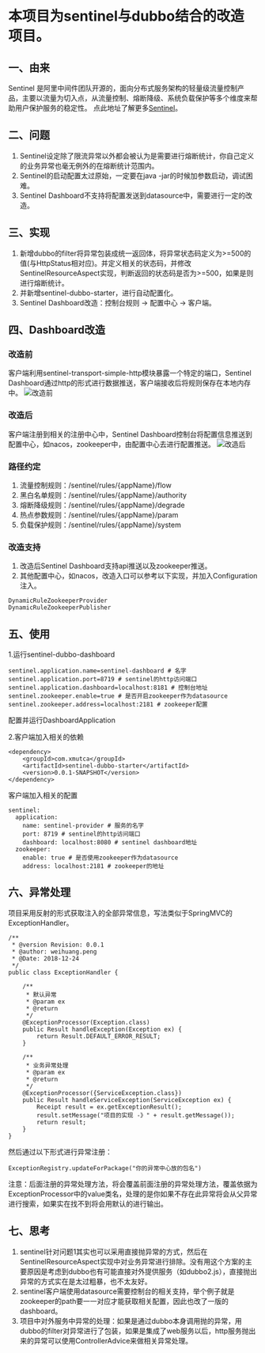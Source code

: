 # 本项目为sentinel与dubbo结合的改造项目。
## 一、由来
Sentinel 是阿里中间件团队开源的，面向分布式服务架构的轻量级流量控制产品，主要以流量为切入点，从流量控制、熔断降级、系统负载保护等多个维度来帮助用户保护服务的稳定性。
点此地址了解更多[Sentinel](https://github.com/alibaba/Sentinel/wiki/%E4%B8%BB%E9%A1%B5)。

## 二、问题
1. Sentinel设定除了限流异常以外都会被认为是需要进行熔断统计，你自己定义的业务异常也毫无例外的在熔断统计范围内。
2. Sentinel的启动配置太过原始，一定要在java -jar的时候加参数启动，调试困难。
3. Sentinel Dashboard不支持将配置发送到datasource中，需要进行一定的改造。

## 三、实现
1. 新增dubbo的filter将异常包装成统一返回体，将异常状态码定义为>=500的值(与HttpStatus相对应)。并定义相关的状态码，并修改SentinelResourceAspect实现，判断返回的状态码是否为>=500，如果是则进行熔断统计。
2. 并新增sentinel-dubbo-starter，进行自动配置化。
3. Sentinel Dashboard改造：控制台规则 -> 配置中心 -> 客户端。

## 四、Dashboard改造
### 改造前
客户端利用sentinel-transport-simple-http模块暴露一个特定的端口，Sentinel Dashboard通过http的形式进行数据推送，客户端接收后将规则保存在本地内存中。
![改造前](https://camo.githubusercontent.com/96b07d598c9eee5a513801cecc68f266fbe58d14/68747470733a2f2f63646e2e6e6c61726b2e636f6d2f6c61726b2f302f323031382f706e672f34373638382f313533363636303239363237332d34663434306262612d356239652d343230352d393430322d6662363038336236363931322e706e67)

### 改造后
客户端注册到相关的注册中心中，Sentinel Dashboard控制台将配置信息推送到配置中心，如nacos，zookeeper中，由配置中心去进行配置推送。
![改造后](https://user-images.githubusercontent.com/9434884/45406233-645e8380-b698-11e8-8199-0c917403238f.png)

### 路径约定
1. 流量控制规则：/sentinel/rules/{appName}/flow
2. 黑白名单规则：/sentinel/rules/{appName}/authority
3. 熔断降级规则：/sentinel/rules/{appName}/degrade
4. 热点参数规则：/sentinel/rules/{appName}/param
5. 负载保护规则：/sentinel/rules/{appName}/system

### 改造支持
1. 改造后Sentinel Dashboard支持api推送以及zookeeper推送。
2. 其他配置中心，如nacos，改造入口可以参考以下实现，并加入Configuration注入。
```
DynamicRuleZookeeperProvider
DynamicRuleZookeeperPublisher
```

## 五、使用
1.运行sentinel-dubbo-dashboard
```
sentinel.application.name=sentinel-dashboard # 名字
sentinel.application.port=8719 # sentinel的http访问端口
sentinel.application.dashboard=localhost:8181 # 控制台地址
sentinel.zookeeper.enable=true # 是否开启zookeeper作为datasource
sentinel.zookeeper.address=localhost:2181 # zookeeper配置
```
配置并运行DashboardApplication

2.客户端加入相关的依赖
```
<dependency>
    <groupId>com.xmutca</groupId>
    <artifactId>sentinel-dubbo-starter</artifactId>
    <version>0.0.1-SNAPSHOT</version>
</dependency>
```
客户端加入相关的配置
```
sentinel:
  application:
    name: sentinel-provider # 服务的名字
    port: 8719 # sentinel的http访问端口
    dashboard: localhost:8080 # sentinel dashboard地址
  zookeeper:
    enable: true # 是否使用zookeeper作为datasource
    address: localhost:2181 # zookeeper的地址
```
## 六、异常处理
项目采用反射的形式获取注入的全部异常信息，写法类似于SpringMVC的ExceptionHandler。
```
/**
 * @version Revision: 0.0.1
 * @author: weihuang.peng
 * @Date: 2018-12-24
 */
public class ExceptionHandler {

    /**
     * 默认异常
     * @param ex
     * @return
     */
    @ExceptionProcessor(Exception.class)
    public Result handleException(Exception ex) {
        return Result.DEFAULT_ERROR_RESULT;
    }

    /**
     * 业务异常处理
     * @param ex
     * @return
     */
    @ExceptionProcessor({ServiceException.class})
    public Result handleServiceException(ServiceException ex) {
        Receipt result = ex.getExceptionResult();
        result.setMessage("项目的实现 -》" + result.getMessage());
        return result;
    }
}
```
然后通过以下形式进行异常注册：
```
ExceptionRegistry.updateForPackage("你的异常中心放的包名")
```

注意：后面注册的异常处理方法，将会覆盖前面注册的异常处理方法，覆盖依据为ExceptionProcessor中的value类名，处理的是你如果不存在此异常将会从父异常进行搜索，如果实在找不到将会用默认的进行输出。

## 七、思考
1. sentinel针对问题1其实也可以采用直接抛异常的方式，然后在SentinelResourceAspect实现中对业务异常进行排除。没有用这个方案的主要原因是考虑到dubbo也有可能直接对外提供服务（如dubbo2.js），直接抛出异常的方式实在是太过粗暴，也不太友好。
2. sentinel客户端使用datasource需要控制台的相关支持，举个例子就是zookeeper的path要一一对应才能获取相关配置，因此也改了一版的dashboard。
3. 项目中对外服务中异常的处理：如果是通过dubbo本身调用抛的异常，用dubbo的filter对异常进行了包装，如果是集成了web服务以后，http服务抛出来的异常可以使用ControllerAdvice来做相关异常处理。